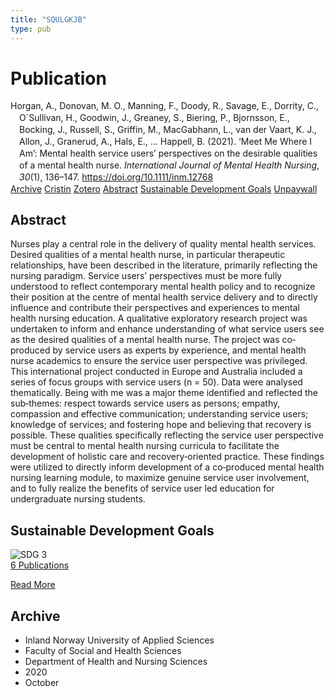 ```yaml
---
title: "SQULGKJB"
type: pub
---
```

<h1>Publication</h1>
<article id="csl-bib-container-SQULGKJB" class="csl-bib-container">
  <div class="csl-bib-body" style="line-height: 1.35; padding-left: 1em; text-indent:-1em;">
  <div class="csl-entry">Horgan, A., Donovan, M. O., Manning, F., Doody, R., Savage, E., Dorrity, C., O&#xB4;Sullivan, H., Goodwin, J., Greaney, S., Biering, P., Bjornsson, E., Bocking, J., Russell, S., Griffin, M., MacGabhann, L., van der Vaart, K. J., Allon, J., Granerud, A., Hals, E., &#x2026; Happell, B. (2021). &#x2018;Meet Me Where I Am&#x2019;: Mental health service users&#x2019; perspectives on the desirable qualities of a mental health nurse. <i>International Journal of Mental Health Nursing</i>, <i>30</i>(1), 136&#x2013;147. <a href="https://doi.org/10.1111/inm.12768">https://doi.org/10.1111/inm.12768</a></div>
</div>
  <div class="csl-bib-buttons">
    <a href="#taxonomy-article-SQULGKJB" class="csl-bib-button">Archive</a>
    <a href="https://app.cristin.no/results/show.jsf?id=1838247" alt="Cristin URL" class="csl-bib-button">Cristin</a>
    <a href="http://zotero.org/groups/5402882/items/SQULGKJB" alt="Zotero URL" class="csl-bib-button">Zotero</a>
    <a href="#abstract-article-SQULGKJB" class="csl-bib-button">Abstract</a>
    <a href="#sdg-article-SQULGKJB" class="csl-bib-button">Sustainable Development Goals</a>
    <a href="https://doi.org/10.1111/inm.12768" class="csl-bib-button">Unpaywall</a>
  </div>
  <div id="csl-bib-meta-container-SQULGKJB"></div>
</article>
<div id="csl-bib-meta-SQULGKJB" class="csl-bib-meta">
  <article id="abstract-article-SQULGKJB" class="abstract-article">
    <h1>Abstract</h1>
    Nurses play a central role in the delivery of quality mental health services. Desired qualities of a mental health nurse, in particular therapeutic relationships, have been described in the literature, primarily reflecting the nursing paradigm. Service users’ perspectives must be more fully understood to reflect contemporary mental health policy and to recognize their position at the centre of mental health service delivery and to directly influence and contribute their perspectives and experiences to mental health nursing education. A qualitative exploratory research project was undertaken to inform and enhance understanding of what service users see as the desired qualities of a mental health nurse. The project was co‐produced by service users as experts by experience, and mental health nurse academics to ensure the service user perspective was privileged. This international project conducted in Europe and Australia included a series of focus groups with service users (n = 50). Data were analysed thematically. Being with me was a major theme identified and reflected the sub‐themes: respect towards service users as persons; empathy, compassion and effective communication; understanding service users; knowledge of services; and fostering hope and believing that recovery is possible. These qualities specifically reflecting the service user perspective must be central to mental health nursing curricula to facilitate the development of holistic care and recovery‐oriented practice. These findings were utilized to directly inform development of a co‐produced mental health nursing learning module, to maximize genuine service user involvement, and to fully realize the benefits of service user led education for undergraduate nursing students.
  </article>
  <article id="sdg-article-SQULGKJB" class="sdg-article">
    <h1>Sustainable Development Goals</h1>
    <div class="sdg-container"><div id="sdg3" class="sdg"> <img src="{{< params subfolder >}}images/sdg/sdg03_en.png" class="image" alt="SDG 3"> <div class="sdg-overlay"> <a href="{{< params subfolder >}}en/archive/?sdg=3#archive" class="sdg-publication-count"><span>6</span> Publications</a> <p><a href="https://sdgs.un.org/goals/goal3" class="sdg-read-more">Read More</a></p> </div> </div></div>
  </article>
  <article id="taxonomy-article-SQULGKJB" class="taxonomy-article">
    <h1>Archive</h1>
    <ul>
      <li>Inland Norway University of Applied Sciences</li>
      <li>Faculty of Social and Health Sciences</li>
      <li>Department of Health and Nursing Sciences</li>
      <li>2020</li>
      <li>October</li>
    </ul>
  </article>
</div>
